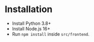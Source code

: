 # Installation

- Install Python 3.8+
- Install Node.js 16+
- Run `npm install` inside `src/frontend`.
